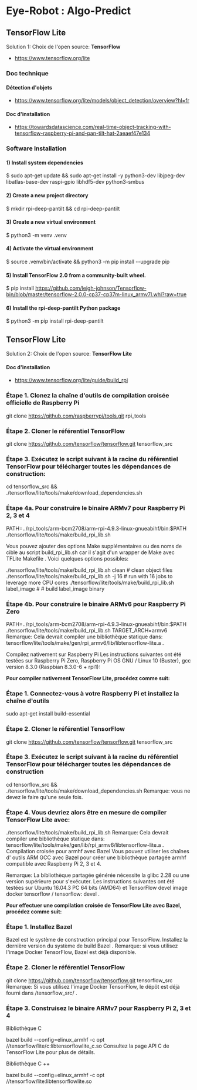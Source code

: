 # Eye-Robot : Algo-Predict

## TensorFlow Lite
Solution 1: Choix de l'open source: **TensorFlow** 

- https://www.tensorflow.org/lite

### Doc technique

#### Détection d'objets
- https://www.tensorflow.org/lite/models/object_detection/overview?hl=fr

#### Doc d'installation
- https://towardsdatascience.com/real-time-object-tracking-with-tensorflow-raspberry-pi-and-pan-tilt-hat-2aeaef47e134

### Software Installation
#### 1) Install system dependencies

$ sudo apt-get update && sudo apt-get install -y python3-dev libjpeg-dev libatlas-base-dev raspi-gpio libhdf5-dev python3-smbus

#### 2) Create a new project directory
$ mkdir rpi-deep-pantilt && cd rpi-deep-pantilt

#### 3) Create a new virtual environment
$ python3 -m venv .venv

#### 4) Activate the virtual environment
$ source .venv/bin/activate && python3 -m pip install --upgrade pip
#### 5) Install TensorFlow 2.0 from a community-built wheel.
$ pip install https://github.com/leigh-johnson/Tensorflow-bin/blob/master/tensorflow-2.0.0-cp37-cp37m-linux_armv7l.whl?raw=true

#### 6) Install the rpi-deep-pantilt Python package
$ python3 -m pip install rpi-deep-pantilt


## TensorFlow Lite
Solution 2: Choix de l'open source: **TensorFlow Lite**

#### Doc d'installation
- https://www.tensorflow.org/lite/guide/build_rpi

### Étape 1. Clonez la chaîne d'outils de compilation croisée officielle de Raspberry Pi
git clone https://github.com/raspberrypi/tools.git rpi_tools

### Étape 2. Cloner le référentiel TensorFlow
git clone https://github.com/tensorflow/tensorflow.git tensorflow_src


### Étape 3. Exécutez le script suivant à la racine du référentiel TensorFlow pour télécharger toutes les dépendances de construction:
cd tensorflow_src && ./tensorflow/lite/tools/make/download_dependencies.sh

### Étape 4a. Pour construire le binaire ARMv7 pour Raspberry Pi 2, 3 et 4
PATH=../rpi_tools/arm-bcm2708/arm-rpi-4.9.3-linux-gnueabihf/bin:$PATH \
  ./tensorflow/lite/tools/make/build_rpi_lib.sh
  
Vous pouvez ajouter des options Make supplémentaires ou des noms de cible au script build_rpi_lib.sh car il s'agit d'un wrapper de Make avec TFLite Makefile . Voici quelques options possibles:


./tensorflow/lite/tools/make/build_rpi_lib.sh clean # clean object files
./tensorflow/lite/tools/make/build_rpi_lib.sh -j 16 # run with 16 jobs to leverage more CPU cores
./tensorflow/lite/tools/make/build_rpi_lib.sh label_image # # build label_image binary

### Étape 4b. Pour construire le binaire ARMv6 pour Raspberry Pi Zero

PATH=../rpi_tools/arm-bcm2708/arm-rpi-4.9.3-linux-gnueabihf/bin:$PATH \
  ./tensorflow/lite/tools/make/build_rpi_lib.sh TARGET_ARCH=armv6
Remarque: Cela devrait compiler une bibliothèque statique dans: tensorflow/lite/tools/make/gen/rpi_armv6/lib/libtensorflow-lite.a .

Compilez nativement sur Raspberry Pi
Les instructions suivantes ont été testées sur Raspberry Pi Zero, Raspberry Pi OS GNU / Linux 10 (Buster), gcc version 8.3.0 (Raspbian 8.3.0-6 + rpi1):

**Pour compiler nativement TensorFlow Lite, procédez comme suit:**

### Étape 1. Connectez-vous à votre Raspberry Pi et installez la chaîne d'outils
sudo apt-get install build-essential

### Étape 2. Cloner le référentiel TensorFlow
git clone https://github.com/tensorflow/tensorflow.git tensorflow_src

### Étape 3. Exécutez le script suivant à la racine du référentiel TensorFlow pour télécharger toutes les dépendances de construction
cd tensorflow_src && ./tensorflow/lite/tools/make/download_dependencies.sh
Remarque: vous ne devez le faire qu'une seule fois.

### Étape 4. Vous devriez alors être en mesure de compiler TensorFlow Lite avec:
./tensorflow/lite/tools/make/build_rpi_lib.sh
Remarque: Cela devrait compiler une bibliothèque statique dans: tensorflow/lite/tools/make/gen/lib/rpi_armv6/libtensorflow-lite.a .
Compilation croisée pour armhf avec Bazel
Vous pouvez utiliser les chaînes d' outils ARM GCC avec Bazel pour créer une bibliothèque partagée armhf compatible avec Raspberry Pi 2, 3 et 4.

Remarque: La bibliothèque partagée générée nécessite la glibc 2.28 ou une version supérieure pour s'exécuter.
Les instructions suivantes ont été testées sur Ubuntu 16.04.3 PC 64 bits (AMD64) et TensorFlow devel image docker tensorflow / tensorflow: devel .

**Pour effectuer une compilation croisée de TensorFlow Lite avec Bazel, procédez comme suit:**

### Étape 1. Installez Bazel
Bazel est le système de construction principal pour TensorFlow. Installez la dernière version du système de build Bazel .
Remarque: si vous utilisez l'image Docker TensorFlow, Bazel est déjà disponible.

### Étape 2. Cloner le référentiel TensorFlow
git clone https://github.com/tensorflow/tensorflow.git tensorflow_src
Remarque: Si vous utilisez l'image Docker TensorFlow, le dépôt est déjà fourni dans /tensorflow_src/ .

### Étape 3. Construisez le binaire ARMv7 pour Raspberry Pi 2, 3 et 4
Bibliothèque C

bazel build --config=elinux_armhf -c opt //tensorflow/lite/c:libtensorflowlite_c.so
Consultez la page API C de TensorFlow Lite pour plus de détails.

Bibliothèque C ++

bazel build --config=elinux_armhf -c opt //tensorflow/lite:libtensorflowlite.so
